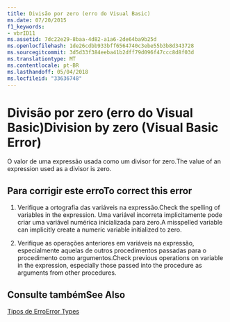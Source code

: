 ```yaml
---
title: Divisão por zero (erro do Visual Basic)
ms.date: 07/20/2015
f1_keywords:
- vbrID11
ms.assetid: 7dc22e29-8baa-4d82-a1a6-2de64ba9b25d
ms.openlocfilehash: 1de26cdbb933bff6564740c3ebe55b3b8d343728
ms.sourcegitcommit: 3d5d33f384eeba41b2dff79d096f47ccc8d8f03d
ms.translationtype: MT
ms.contentlocale: pt-BR
ms.lasthandoff: 05/04/2018
ms.locfileid: "33636748"
---
```

# <a name="division-by-zero-visual-basic-error"></a><span data-ttu-id="1a0d7-102">Divisão por zero (erro do Visual Basic)</span><span class="sxs-lookup"><span data-stu-id="1a0d7-102">Division by zero (Visual Basic Error)</span></span>
<span data-ttu-id="1a0d7-103">O valor de uma expressão usada como um divisor for zero.</span><span class="sxs-lookup"><span data-stu-id="1a0d7-103">The value of an expression used as a divisor is zero.</span></span>  
  
## <a name="to-correct-this-error"></a><span data-ttu-id="1a0d7-104">Para corrigir este erro</span><span class="sxs-lookup"><span data-stu-id="1a0d7-104">To correct this error</span></span>  
  
1.  <span data-ttu-id="1a0d7-105">Verifique a ortografia das variáveis na expressão.</span><span class="sxs-lookup"><span data-stu-id="1a0d7-105">Check the spelling of variables in the expression.</span></span> <span data-ttu-id="1a0d7-106">Uma variável incorreta implicitamente pode criar uma variável numérica inicializada para zero.</span><span class="sxs-lookup"><span data-stu-id="1a0d7-106">A misspelled variable can implicitly create a numeric variable initialized to zero.</span></span>  
  
2.  <span data-ttu-id="1a0d7-107">Verifique as operações anteriores em variáveis na expressão, especialmente aquelas de outros procedimentos passadas para o procedimento como argumentos.</span><span class="sxs-lookup"><span data-stu-id="1a0d7-107">Check previous operations on variable in the expression, especially those passed into the procedure as arguments from other procedures.</span></span>  
  
## <a name="see-also"></a><span data-ttu-id="1a0d7-108">Consulte também</span><span class="sxs-lookup"><span data-stu-id="1a0d7-108">See Also</span></span>  
 [<span data-ttu-id="1a0d7-109">Tipos de Erro</span><span class="sxs-lookup"><span data-stu-id="1a0d7-109">Error Types</span></span>](../../visual-basic/programming-guide/language-features/error-types.md)
